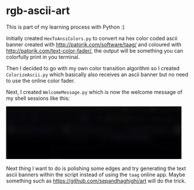 # rgb-ascii-art

This is part of my learning process with Python :)

Initially created `HexToAnsiColors.py` to convert na hex color coded ascii banner created with http://patorjk.com/software/taag/ and coloured with http://patorjk.com/text-color-fader/, the output will be something you can colorfully print in you terminal.

Then I decided to go with my own color transition algorithm so I created `ColorizeAscii.py` which basically also receives an ascii banner but no need to use the online color fader.

Next, I created `WelcomeMessage.py` which is now the welcome message of my shell sessions like this:

![Alt Text](docs/welcome.gif)

Next thing I want to do is polishing some edges and try generating the text ascii banners within the script instead of using the `taag` online app. Maybe something such as https://github.com/sepandhaghighi/art will do the trick.
